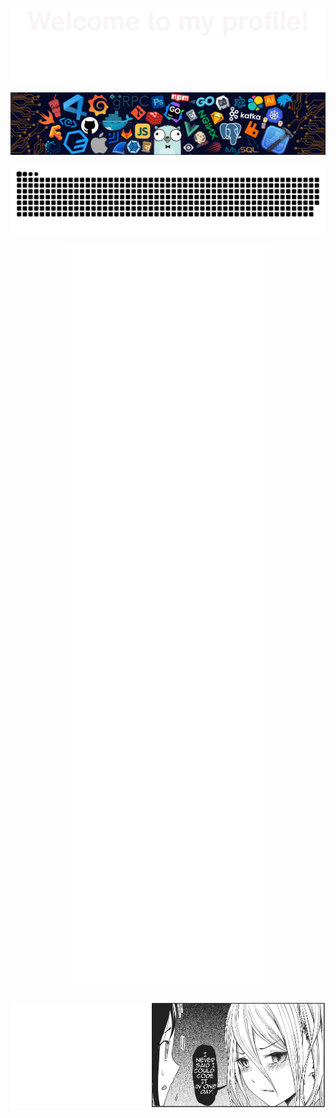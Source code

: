 ![welcom](Bottom_up.svg)

![1717089813872](./src/header_.png)

![Snake dark Game](https://github.com/moxer-mmh/moxer-mmh/blob/output/github-contribution-grid-snake-dark.svg)

<p  align="center">
  <picture>
    <img width="65%" src="/github-metrics.svg" alt="Metrics">
  </picture>
</p>

![img](./src/335849552-f03a6539-5f5e-4e29-8cc5-8f2138660440.png)
